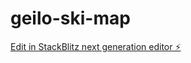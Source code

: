 # geilo-ski-map

[Edit in StackBlitz next generation editor ⚡️](https://stackblitz.com/~/github.com/strayllama/geilo-ski-map)